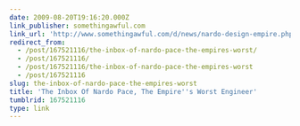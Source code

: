 ```yaml
---
date: 2009-08-20T19:16:20.000Z
link_publisher: somethingawful.com
link_url: 'http://www.somethingawful.com/d/news/nardo-design-empire.php'
redirect_from:
  - /post/167521116/the-inbox-of-nardo-pace-the-empires-worst/
  - /post/167521116/
  - /post/167521116/the-inbox-of-nardo-pace-the-empires-worst
  - /post/167521116
slug: the-inbox-of-nardo-pace-the-empires-worst
title: 'The Inbox Of Nardo Pace, The Empire''s Worst Engineer'
tumblrid: 167521116
type: link
---
```


